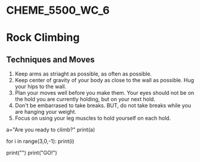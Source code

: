 # CHEME_5500_WC_6

# Rock Climbing 
## Techniques and Moves

1. Keep arms as striaght as possible, as often as possible. 
2. Keep center of gravity of your body as close to the wall as possible. Hug your hips to the wall. 
3. Plan your moves well before you make them. Your eyes should not be on the hold you are currently holding, but on your next hold. 
4. Don't be embarrased to take breaks. BUT, do not take breaks while you are hanging your weight. 
5. Focus on using your leg muscles to hold yourself on each hold. 

a="Are you ready to climb?"
print(a)

for i in range(3,0,-1):
  print(i)

print("")
print("GO!")
